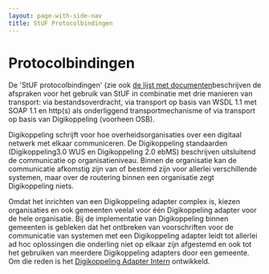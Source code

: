 ```yaml
---
layout: page-with-side-nav
title: StUF Protocolbindingen
---
```

# Protocolbindingen
De 'StUF protocolbindingen' (zie ook [de lijst met documenten](./Documenten)beschrijven de afspraken voor het gebruik van StUF in combinatie met drie manieren van transport: via bestandsoverdracht, via transport op basis van WSDL 1.1 met SOAP 1.1 en http(s) als onderliggend transportmechanisme of via transport op basis van Digikoppeling (voorheen OSB).

Digikoppeling schrijft voor hoe overheidsorganisaties over een digitaal netwerk met elkaar communiceren. De Digikoppeling standaarden (Digikoppeling3.0 WUS en Digikoppeling 2.0 ebMS) beschrijven uitsluitend de communicatie op organisatieniveau. Binnen de organisatie kan de communicatie afkomstig zijn van of bestemd zijn voor allerlei verschillende systemen, maar over de routering binnen een organisatie zegt Digikoppeling niets.

Omdat het inrichten van een Digikoppeling adapter complex is, kiezen organisaties en ook gemeenten veelal voor één Digikoppeling adapter voor de hele organisatie. Bij de implementatie van Digikoppeling binnen gemeenten is gebleken dat het ontbreken van voorschriften voor de communicatie van systemen met een Digikoppeling adapter leidt tot allerlei ad hoc oplossingen die onderling niet op elkaar zijn afgestemd en ook tot het gebruiken van meerdere Digikoppeling adapters door een gemeente. Om die reden is het [Digikoppeling Adapter Intern](https://vng-realisatie.github.io/Digikoppeling-Adapter-Intern/)  ontwikkeld<span>.

